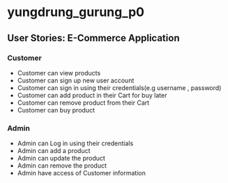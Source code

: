 # yungdrung_gurung_p0 #

## User Stories: E-Commerce Application ##

### Customer ###
  - Customer can view products
  - Customer can sign up new user account
  - Customer can sign in using their credentials(e.g  username , password)
  - Customer can add product in their Cart for buy later
  - Customer can remove product from their Cart
  - Customer can buy product 
  
  
  ### Admin ####
  - Admin can Log in using their credentials
  - Admin can add a product
  - Admin can update the product
  - Admin can remove the product
  - Admin have access of Customer information
  
    
    
  


